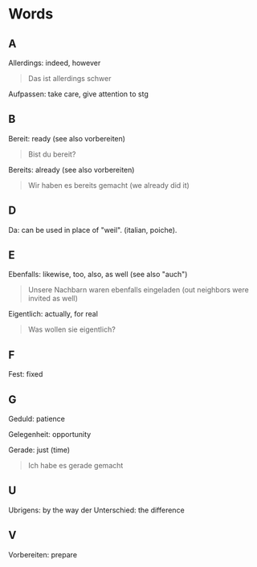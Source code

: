 # Words

## A

Allerdings: indeed, however

> Das ist allerdings schwer

Aufpassen: take care, give attention to stg

## B

Bereit: ready (see also vorbereiten)

> Bist du bereit?

Bereits: already (see also vorbereiten)

> Wir haben es bereits gemacht (we already did it)

## D

Da: can be used in place of "weil". (italian, poiche).

## E

Ebenfalls: likewise, too, also, as well (see also "auch")

> Unsere Nachbarn waren ebenfalls eingeladen (out neighbors were invited as well)

Eigentlich: actually, for real

> Was wollen sie eigentlich?

## F

Fest: fixed

## G

Geduld: patience

Gelegenheit: opportunity

Gerade: just (time)

> Ich habe es gerade gemacht

## U

Ubrigens: by the way
der Unterschied: the difference

## V

Vorbereiten: prepare
